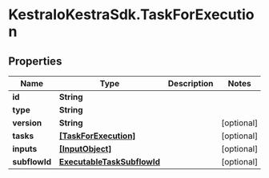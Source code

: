 # KestraIoKestraSdk.TaskForExecution

## Properties

Name | Type | Description | Notes
------------ | ------------- | ------------- | -------------
**id** | **String** |  | 
**type** | **String** |  | 
**version** | **String** |  | [optional] 
**tasks** | [**[TaskForExecution]**](TaskForExecution.md) |  | [optional] 
**inputs** | [**[InputObject]**](InputObject.md) |  | [optional] 
**subflowId** | [**ExecutableTaskSubflowId**](ExecutableTaskSubflowId.md) |  | [optional] 



